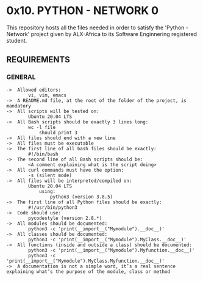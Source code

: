 # 0x10. PYTHON - NETWORK 0

This repository hosts all the files needed in order to satisfy the 'Python - Network' project given by ALX-Africa to its Software Enginnering registered student.

## REQUIREMENTS

### GENERAL

	->	Allowed editors:
			vi, vim, emacs
	->	A README.md file, at the root of the folder of the project, is mandatory
	->	All scripts will be tested on:
			Ubuntu 20.04 LTS
	->	All Bash scripts should be exactly 3 lines long:
			wc -l file
				should print 3
	->	All files should end with a new line
	->	All files must be executable
	->	The first line of all bash files should be exactly:
			#!/bin/bash
	->	The second line of all Bash scripts should be:
			<A comment explaining what is the script doing>
	->	All curl commands must have the option:
			-s (silent mode)
	->	All files will be interpreted/compiled on:
			Ubuntu 20.04 LTS
				using:
					python3 (version 3.8.5)
	->	The first line of all Python files should be exactly:
			#!/usr/bin/python3
	->	Code should use:
			pycodestyle (version 2.8.*)
	->	All modules should be documented:
			python3 -c 'print(__import__("Mymodule").__doc__)'
	->	All classes should be documented:
			python3 -c 'print(__import__("Mymodule").MyClass.__doc__)'
	->	All functions (inside and outside a class) should be documented:
			python3 -c 'print(__import__("Mymodule").Myfunction.__doc__)'
			python3 -c 'print(__import__("Mymodule").MyClass.Myfunction.__doc__)'
	->	A documentation is not a simple word, it’s a real sentence explaining what’s the purpose of the module, class or method
